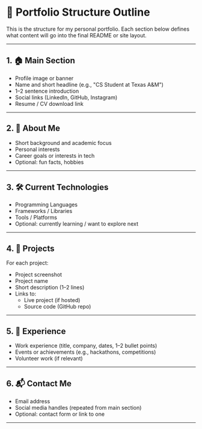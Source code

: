 # 🧾 Portfolio Structure Outline

This is the structure for my personal portfolio. Each section below defines what content will go into the final README or site layout.

---

## 1. 🏠 Main Section

- Profile image or banner
- Name and short headline (e.g., "CS Student at Texas A&M")
- 1–2 sentence introduction
- Social links (LinkedIn, GitHub, Instagram)
- Resume / CV download link

---

## 2. 👤 About Me

- Short background and academic focus
- Personal interests
- Career goals or interests in tech
- Optional: fun facts, hobbies

---

## 3. 🛠️ Current Technologies

- Programming Languages
- Frameworks / Libraries
- Tools / Platforms
- Optional: currently learning / want to explore next

---

## 4. 🚀 Projects

For each project:
- Project screenshot
- Project name
- Short description (1–2 lines)
- Links to:
  - Live project (if hosted)
  - Source code (GitHub repo)

---

## 5. 💼 Experience

- Work experience (title, company, dates, 1–2 bullet points)
- Events or achievements (e.g., hackathons, competitions)
- Volunteer work (if relevant)

---

## 6. 📬 Contact Me

- Email address
- Social media handles (repeated from main section)
- Optional: contact form or link to one

---

